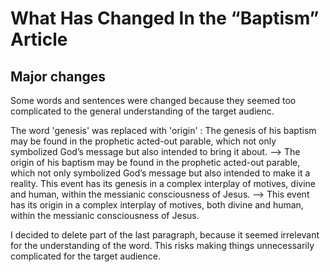 # What Has Changed In the “Baptism” Article

## Major changes
Some words and sentences were changed because they seemed too complicated to the general understanding of the target audienc.

The word 'genesis' was replaced with 'origin' :
The genesis of his baptism may be found in the prophetic acted-out parable, which not only symbolized God’s message but also intended to bring it about.
 --> The origin of his baptism may be found in the prophetic acted-out parable, which not only symbolized God’s message but also intended to make it a reality.
 This event has its genesis in a complex interplay of motives, divine and human, within the messianic consciousness of Jesus.
 --> This event has its origin in a complex interplay of motives, both divine and human, within the messianic consciousness of Jesus.

I decided to delete part of the last paragraph, because it seemed irrelevant for the understanding of the word. This risks making things unnecessarily complicated for the target audience.
